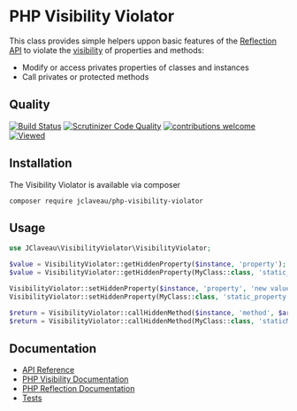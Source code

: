 PHP Visibility Violator
=============================

This class provides simple helpers uppon basic features of the [Reflection API](https://secure.php.net/manual/en/book.reflection.php) to violate the [visibility](http://php.net/manual/en/language.oop5.visibility.php) of properties and methods:

+ Modify or access privates properties of classes and instances
+ Call privates or protected methods 

## Quality
[![Build Status](https://travis-ci.org/jclaveau/php-logical-filter.png?branch=master)](https://travis-ci.org/jclaveau/php-visibility-violator)
[![Scrutinizer Code Quality](https://scrutinizer-ci.com/g/jclaveau/php-visibility-violator/badges/quality-score.png?b=master)](https://scrutinizer-ci.com/g/jclaveau/php-visibility-violator/?branch=master)
[![contributions welcome](https://img.shields.io/badge/contributions-welcome-brightgreen.svg?style=flat)](https://github.com/jclaveau/php-visibility-violator/issues)
[![Viewed](http://hits.dwyl.com/jclaveau/php-visibility-violator.svg)](http://hits.dwyl.com/jclaveau/php-visibility-violator)

## Installation
The Visibility Violator is available via composer

```
composer require jclaveau/php-visibility-violator
```

## Usage

```php
use JClaveau\VisibilityViolator\VisibilityViolator;

$value = VisibilityViolator::getHiddenProperty($instance, 'property');
$value = VisibilityViolator::getHiddenProperty(MyClass::class, 'static_property');

VisibilityViolator::setHiddenProperty($instance, 'property', 'new value');
VisibilityViolator::setHiddenProperty(MyClass::class, 'static_property', 'new value');

$return = VisibilityViolator::callHiddenMethod($instance, 'method', $arguments);
$return = VisibilityViolator::callHiddenMethod(MyClass::class, 'staticMethod', ['argument 1', 'argument 2']);
```

## Documentation
+ [API Reference](docs)
+ [PHP Visibility Documentation](http://php.net/manual/en/language.oop5.visibility.php)
+ [PHP Reflection Documentation](https://secure.php.net/manual/en/book.reflection.php)
+ [Tests](tests/unit/VisibilityViolatorTest.php)
